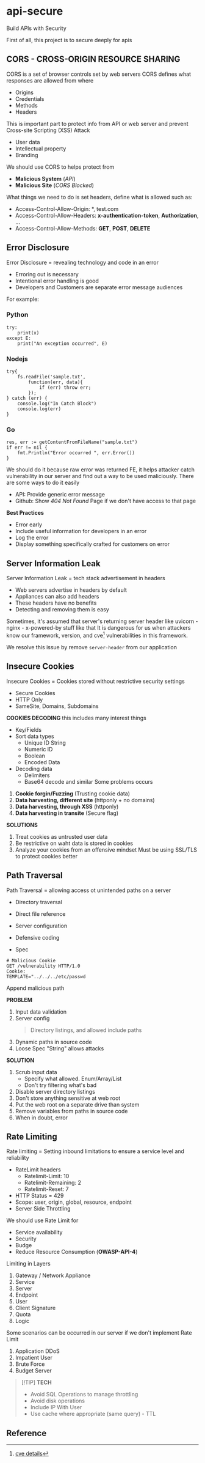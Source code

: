 # api-secure
Build APIs with Security

First of all, this project is to secure deeply for apis
## CORS - CROSS-ORIGIN RESOURCE SHARING
CORS is a set of browser controls set by web servers
CORS defines what responses are allowed from where
- Origins
- Credentials
- Methods
- Headers

This is important part to protect info from API or web server and prevent Cross-site Scripting (XSS) Attack
- User data
- Intellectual property
- Branding

We should use CORS to helps protect from 
- **Malicious System** (*API*)
- **Malicious Site** (*CORS Blocked*)

What things we need to do is set headers, define what is allowed such as:
- Access-Control-Allow-Origin: *, test.com
- Access-Control-Allow-Headers: **x-authentication-token**, **Authorization**, ...
- Access-Control-Allow-Methods: **GET**, **POST**, **DELETE**

## Error Disclosure
Error Disclosure = revealing technology and code in an error
- Erroring out is necessary
- Intentional error handling is good
- Developers and Customers are separate error message audiences

For example:
### Python 
```
try:
    print(x)
except E:
    print("An exception occurred", E)
```
### Nodejs
```
try{
    fs.readFile('sample.txt',
        function(err, data){
            if (err) throw err;
        });
} catch (err) {
    console.log("In Catch Block")
    console.log(err)
}
```
### Go
```
res, err := getContentFromFileName("sample.txt")
if err != nil {
    fmt.Println("Error occurred ", err.Error())
}
```

We should do it because raw error was returned FE, it helps attacker catch vulnerability in our server and find out a way to be used maliciously.
There are some ways to do it easily
- API: Provide generic error message
- Github: Show *404 Not Found* Page if we don't have access to that page

**Best Practices**
- Error early
- Include useful information for developers in an error
- Log the error
- Display something specifically crafted for customers on error

## Server Information Leak
Server Information Leak = tech stack advertisement in headers
- Web servers advertise in headers by default
- Appliances can also add headers
- These headers have no benefits
- Detecting and removing them is easy

Sometimes, it's assumed that server's returning server header like uvicorn - nginx - x-powered-by stuff like that
It is dangerous for us when attackers know our framework, version, and cve[^1] vulnerabilities in this framework.


We resolve this issue by remove `server-header` from our application

## Insecure Cookies
Insecure Cookies = Cookies stored without restrictive security settings
- Secure Cookies
- HTTP Only
- SameSite, Domains, Subdomains

**COOKIES DECODING**
this includes many interest things 
- Key/Fields
- Sort data types
    - Unique ID String
    - Numeric ID 
    - Boolean 
    - Encoded Data
- Decoding data 
    - Delimiters
    - Base64 decode and similar
Some problems occurs
1. **Cookie forgin/Fuzzing** (Trusting cookie data)
2. **Data harvesting, different site** (httponly + no domains)
3. **Data harvesting, through XSS** (httponly)
4. **Data harvesting in transite** (Secure flag)

**SOLUTIONS**
1. Treat cookies as untrusted user data
2. Be restrictive on waht data is stored in cookies
3. Analyze your cookies from an offensive mindset
Must be using SSL/TLS to protect cookies better

## Path Traversal
Path Traversal = allowing access ot unintended paths on a server
- Directory traversal
- Direct file reference

- Server configuration
- Defensive coding
- Spec
```
# Malicious Cookie
GET /vulnerability HTTP/1.0
Cookie:
TEMPLATE="../../../etc/passwd
```
Append malicious path 

**PROBLEM**
1. Input data validation
2. Server config
    > Directory listings, and allowed include paths
3. Dynamic paths in source code
4. Loose Spec "String" allows attacks

**SOLUTION**
1. Scrub input data
    - Specify what allowed. Enum/Array/List
    - Don't try filtering what's bad
2. Disable server directory listings
3. Don't store anything sensitive at web root
4. Put the web root on a separate drive than system
5. Remove variables from paths in source code
6. When in doubt, error

## Rate Limiting
Rate limiting = Setting inbound limitations to ensure a service level and reliability
- RateLimit headers
    - Ratelimit-Limit: 10
    - Ratelimit-Remaining: 2
    - Ratelimit-Reset: 7
- HTTP Status = 429
- Scope: user, origin, global, resource, endpoint
- Server Side Throttling

We should use Rate Limit for
- Service availability
- Security 
- Budge
- Reduce Resource Consumption (**OWASP-API-4**)

Limiting in Layers
1. Gateway / Network Appliance
2. Service
3. Server
4. Endpoint
5. User
6. Client Signature
7. Quota
8. Logic

Some scenarios can be occurred in our server if we don't implement Rate Limit
1. Application DDoS
2. Impatient User
3. Brute Force
4. Budget Server

> [!TIP] **TECH**
> - Avoid SQL Operations to manage throttling
> - Avoid disk operations
> - Include IP With User
> - Use cache where appropriate (same query) - TTL


## Reference 
[^1]: [cve details](https://www.cvedetails.com/)